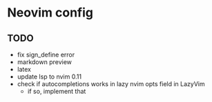 # Neovim config

## TODO
* fix sign_define error
* markdown preview
* latex
* update lsp to nvim 0.11
* check if autocompletions works in lazy nvim opts field in LazyVim
    * if so, implement that
